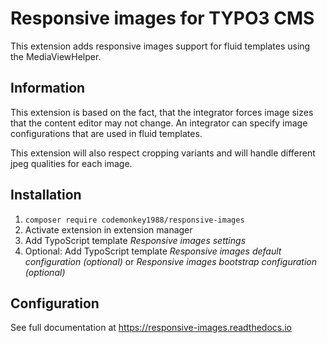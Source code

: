# Responsive images for TYPO3 CMS
This extension adds responsive images support for fluid templates using the MediaViewHelper.

## Information
This extension is based on the fact, that the integrator forces image sizes that
the content editor may not change. An integrator can specify image configurations
that are used in fluid templates.

This extension will also respect cropping variants and will handle
different jpeg qualities for each image.

## Installation

1. `composer require codemonkey1988/responsive-images`
2. Activate extension in extension manager
3. Add TypoScript template *Responsive images settings*
4. Optional: Add TypoScript template *Responsive images default configuration (optional)* or *Responsive images bootstrap configuration (optional)*

## Configuration

See full documentation at https://responsive-images.readthedocs.io
